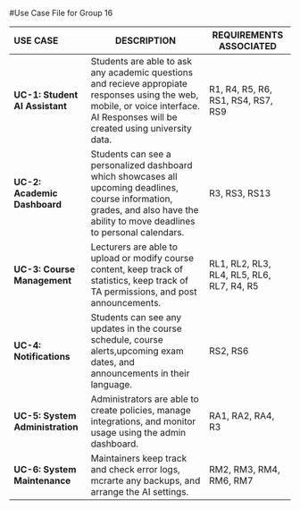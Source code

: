  #Use Case File for Group 16

| **USE CASE** | **DESCRIPTION** | **REQUIREMENTS ASSOCIATED** |
|:----------------|--------------|---------------------------|
| **UC-1: Student AI Assistant** | Students are able to ask any academic questions and recieve appropiate responses using the web, mobile, or voice interface. AI Responses will be created using university data.  | R1, R4, R5, R6, RS1, RS4, RS7, RS9 |
| **UC-2: Academic Dashboard** | Students can see a personalized dashboard which showcases all upcoming deadlines, course information, grades, and also have the ability to move deadlines to personal calendars. | R3, RS3, RS13 |
| **UC-3: Course Management** | Lecturers are able to upload or modify course content, keep track of statistics, keep track of TA permissions, and post announcements. | RL1, RL2, RL3, RL4, RL5, RL6, RL7, R4, R5 |
| **UC-4: Notifications** | Students can see any updates in the course schedule, course alerts,upcoming exam dates, and announcements in their language. | RS2, RS6 |
| **UC-5: System Administration** | Administrators are able to create policies, manage integrations, and monitor usage using the admin dashboard. | RA1, RA2, RA4, R3 |
| **UC-6: System Maintenance** | Maintainers keep track and check error logs, mcrarte any backups, and arrange the AI settings. | RM2, RM3, RM4, RM6, RM7 |

